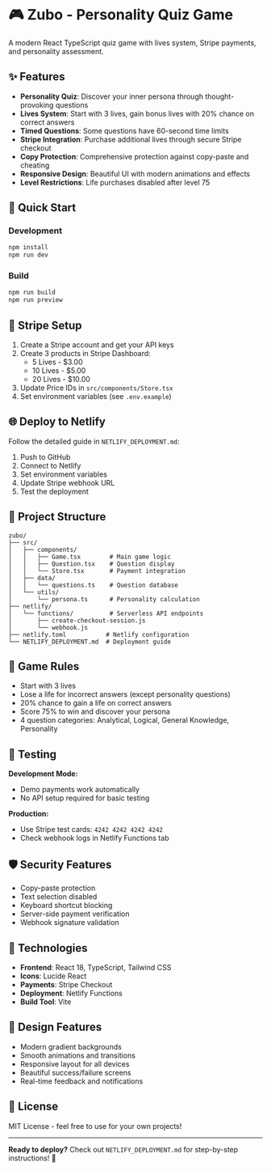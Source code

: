 # 🎮 Zubo - Personality Quiz Game

A modern React TypeScript quiz game with lives system, Stripe payments, and personality assessment.

## ✨ Features

- **Personality Quiz**: Discover your inner persona through thought-provoking questions
- **Lives System**: Start with 3 lives, gain bonus lives with 20% chance on correct answers
- **Timed Questions**: Some questions have 60-second time limits
- **Stripe Integration**: Purchase additional lives through secure Stripe checkout
- **Copy Protection**: Comprehensive protection against copy-paste and cheating
- **Responsive Design**: Beautiful UI with modern animations and effects
- **Level Restrictions**: Life purchases disabled after level 75

## 🚀 Quick Start

### Development

```bash
npm install
npm run dev
```

### Build

```bash
npm run build
npm run preview
```

## 🏪 Stripe Setup

1. Create a Stripe account and get your API keys
2. Create 3 products in Stripe Dashboard:
   - 5 Lives - $3.00
   - 10 Lives - $5.00
   - 20 Lives - $10.00
3. Update Price IDs in `src/components/Store.tsx`
4. Set environment variables (see `.env.example`)

## 🌐 Deploy to Netlify

Follow the detailed guide in `NETLIFY_DEPLOYMENT.md`:

1. Push to GitHub
2. Connect to Netlify
3. Set environment variables
4. Update Stripe webhook URL
5. Test the deployment

## 📂 Project Structure

```
zubo/
├── src/
│   ├── components/
│   │   ├── Game.tsx        # Main game logic
│   │   ├── Question.tsx    # Question display
│   │   └── Store.tsx       # Payment integration
│   ├── data/
│   │   └── questions.ts    # Question database
│   └── utils/
│       └── persona.ts      # Personality calculation
├── netlify/
│   └── functions/          # Serverless API endpoints
│       ├── create-checkout-session.js
│       └── webhook.js
├── netlify.toml           # Netlify configuration
└── NETLIFY_DEPLOYMENT.md  # Deployment guide
```

## 🎯 Game Rules

- Start with 3 lives
- Lose a life for incorrect answers (except personality questions)
- 20% chance to gain a life on correct answers
- Score 75% to win and discover your persona
- 4 question categories: Analytical, Logical, General Knowledge, Personality

## 🧪 Testing

**Development Mode:**

- Demo payments work automatically
- No API setup required for basic testing

**Production:**

- Use Stripe test cards: `4242 4242 4242 4242`
- Check webhook logs in Netlify Functions tab

## 🛡️ Security Features

- Copy-paste protection
- Text selection disabled
- Keyboard shortcut blocking
- Server-side payment verification
- Webhook signature validation

## 📱 Technologies

- **Frontend**: React 18, TypeScript, Tailwind CSS
- **Icons**: Lucide React
- **Payments**: Stripe Checkout
- **Deployment**: Netlify Functions
- **Build Tool**: Vite

## 🎨 Design Features

- Modern gradient backgrounds
- Smooth animations and transitions
- Responsive layout for all devices
- Beautiful success/failure screens
- Real-time feedback and notifications

## 📄 License

MIT License - feel free to use for your own projects!

---

**Ready to deploy?** Check out `NETLIFY_DEPLOYMENT.md` for step-by-step instructions! 🚀
